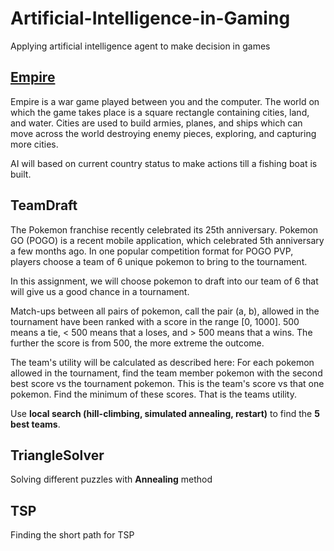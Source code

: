 # Artificial-Intelligence-in-Gaming
Applying artificial intelligence agent to make decision in games

## [Empire](http://manpages.ubuntu.com/manpages/trusty/man6/empire.6.html)
Empire is a war game played between you and the computer. The world on which the game takes place is a square rectangle containing cities, land, and water. Cities are used to build armies, planes, and ships which can move across the world destroying enemy pieces, exploring, and capturing more cities.

AI will based on current country status to make actions till a fishing boat is built.

## TeamDraft
The Pokemon franchise recently celebrated its 25th anniversary. Pokemon GO (POGO) is a recent mobile application, which celebrated 5th anniversary a few months ago. In one popular competition format for POGO PVP, players choose a team of 6 unique pokemon to bring to the tournament.

In this assignment, we will choose pokemon to draft into our team of 6 that will give us a good chance in a tournament.

Match-ups between all pairs of pokemon, call the pair (a, b), allowed in the tournament have been ranked with a score in the range [0, 1000]. 500 means a tie, < 500 means that a loses, and > 500 means that a wins. The further the score is from 500, the more extreme the outcome.

The team's utility will be calculated as described here: For each pokemon allowed in the tournament, find the team member pokemon with the second best score vs the tournament pokemon. This is the team's score vs that one pokemon. Find the minimum of these scores. That is the teams utility.

Use **local search (hill-climbing, simulated annealing, restart)** to find the **5 best teams**.

## TriangleSolver
Solving different puzzles with **Annealing** method

## TSP
Finding the short path for TSP 

